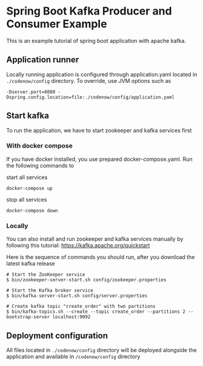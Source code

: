 # Spring Boot Kafka Producer and Consumer Example
This is an example tutorial of spring boot application with apache kafka. 

## Application runner
Locally running application is configured through application.yaml located in `./codenow/config` directory. To override, use JVM options such as

```
-Dserver.port=8080 -Dspring.config.location=file:./codenow/config/application.yaml
```

## Start kafka
To run the application, we have to start zookeeper and kafka services first

### With docker compose
If you have docker installed, you use prepared docker-compose.yaml. Run the following commands to

start all services
```
docker-compose up
```
stop all services
```
docker-compose down
```

### Locally
You can also install and run zookeeper and kafka services manually by following this tutorial: https://kafka.apache.org/quickstart

Here is the sequence of commands you should run, after you download the latest kafka release 

```
# Start the ZooKeeper service
$ bin/zookeeper-server-start.sh config/zookeeper.properties

# Start the Kafka broker service
$ bin/kafka-server-start.sh config/server.properties

# Create kafka topic "create_order" with two partitions
$ bin/kafka-topics.sh --create --topic create_order --partitions 2 --bootstrap-server localhost:9092
```

## Deployment configuration
All files located in `./codenow/config` directory will be deployed alongside the application and available in `/codenow/config` directory
